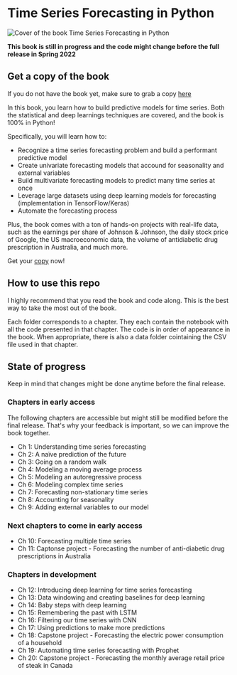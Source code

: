 # Time Series Forecasting in Python
![Cover of the book Time Series Forecasting in Python](https://freecontent.manning.com/wp-content/uploads/DOTD_NewMEAP_Peixeiro.png)

**This book is still in progress and the code might change before the full release in Spring 2022**

## Get a copy of the book
If you do not have the book yet, make sure to grab a copy [here](https://www.manning.com/books/time-series-forecasting-in-python-book?utm_source=marcopeix&utm_medium=affiliate&utm_campaign=book_peixeiro_time_10_21_21&a_aid=marcopeix&a_bid=8db7704f)

In this book, you learn how to build predictive models for time series. Both the statistical and deep learnings techniques are covered, and the book is 100% in Python!

Specifically, you will learn how to:
- Recognize a time series forecasting problem and build a performant predictive model
- Create univariate forecasting models that accound for seasonality and external variables
- Build multivariate forecasting models to predict many time series at once
- Leverage large datasets using deep learning models for forecasting (implementation in TensorFlow/Keras)
- Automate the forecasting process

Plus, the book comes with a ton of hands-on projects with real-life data, such as the earnings per share of Johnson & Johnson, the daily stock price of Google, the US macroeconomic data, the volume of antidiabetic drug prescription in Australia, and much more.

Get your [copy](https://www.manning.com/books/time-series-forecasting-in-python-book?utm_source=marcopeix&utm_medium=affiliate&utm_campaign=book_peixeiro_time_10_21_21&a_aid=marcopeix&a_bid=8db7704f)
 now!

 ## How to use this repo
 I highly recommend that you read the book and code along. This is the best way to take the most out of the book.

 Each folder corresponds to a chapter. They each contain the notebook with all the code presented in that chapter. The code is in order of appearance in the book. When appropriate, there is also a data folder cointaining the CSV file used in that chapter.

 ## State of progress
 Keep in mind that changes might be done anytime before the final release.

 ### Chapters in early access
 The following chapters are accessible but might still be modified before the final release. That's why your feedback is important, so we can improve the book together.

 - Ch 1: Understanding time series forecasting
 - Ch 2: A naïve prediction of the future
 - Ch 3: Going on a random walk
 - Ch 4: Modeling a moving average process
 - Ch 5: Modeling an autoregressive process
 - Ch 6: Modeling complex time series
 - Ch 7: Forecasting non-stationary time series
 - Ch 8: Accounting for seasonality
 - Ch 9: Adding external variables to our model

 ### Next chapters to come in early access
 - Ch 10: Forecasting multiple time series
 - Ch 11: Captonse project - Forecasting the number of anti-diabetic drug prescriptions in Australia

 ### Chapters in development
 - Ch 12: Introducing deep learning for time series forecasting
 - Ch 13: Data windowing and creating baselines for deep learning
 - Ch 14: Baby steps with deep learning
 - Ch 15: Remembering the past with LSTM
 - Ch 16: Filtering our time series with CNN
 - Ch 17: Using predictions to make more predictions
 - Ch 18: Capstone project - Forecasting the electric power consumption of a household 
 - Ch 19: Automating time series forecasting with Prophet
 - Ch 20: Capstone project - Forecasting the monthly average retail price of steak in Canada
